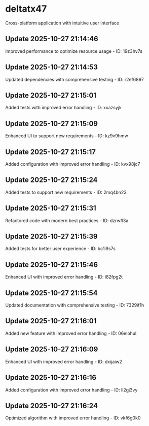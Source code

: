 # deltatx47
Cross-platform application with intuitive user interface

## Update 2025-10-27 21:14:46
Improved performance to optimize resource usage - ID: 19z3hv7s


## Update 2025-10-27 21:14:53
Updated dependencies with comprehensive testing - ID: r2ef6897


## Update 2025-10-27 21:15:01
Added tests with improved error handling - ID: xxazsyjk


## Update 2025-10-27 21:15:09
Enhanced UI to support new requirements - ID: kz9v9hmw


## Update 2025-10-27 21:15:17
Added configuration with improved error handling - ID: kvx98jc7


## Update 2025-10-27 21:15:24
Added tests to support new requirements - ID: 2mq4bn23


## Update 2025-10-27 21:15:31
Refactored code with modern best practices - ID: dzrwfl3a


## Update 2025-10-27 21:15:39
Added tests for better user experience - ID: bc1i9s7s


## Update 2025-10-27 21:15:46
Enhanced UI with improved error handling - ID: i82fpg2t


## Update 2025-10-27 21:15:54
Updated documentation with comprehensive testing - ID: 7329if1h


## Update 2025-10-27 21:16:01
Added new feature with improved error handling - ID: 06elohul


## Update 2025-10-27 21:16:09
Enhanced UI with improved error handling - ID: dxijaiw2


## Update 2025-10-27 21:16:16
Added configuration with improved error handling - ID: ll2gj3vy


## Update 2025-10-27 21:16:24
Optimized algorithm with improved error handling - ID: vkf6g0k0

